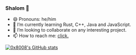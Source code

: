 ### Shalom 👋

- 😄 Pronouns: he/him
- 🌱 I’m currently learning Rust, C++, Java and JavaScript.
- 👯 I’m looking to collaborate on any interesting project.
- 📫 How to reach me: [click.](https://balu.xdapierdolnik.pl/contact/)

[![0x8008's GitHub stats](https://github-readme-stats.vercel.app/api?username=0x8008)](https://github.com/anuraghazra/github-readme-stats)
